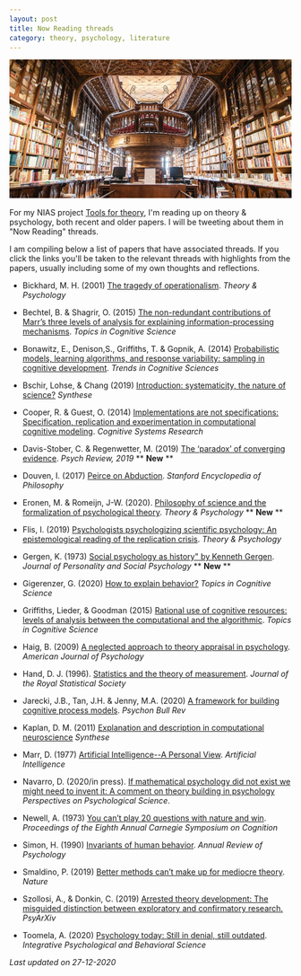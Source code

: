 ```yaml
---
layout: post
title: Now Reading threads
category: theory, psychology, literature
---
```


![library](/images/library.png "library")

For my NIAS project [Tools for theory](https://twitter.com/IrisVanRooij/status/1299791220194058240?s=20), I'm reading up on theory & psychology, both recent and older papers. I will be tweeting about them in "Now Reading" threads.

I am compiling below a list of papers that have associated threads. If you click the links you'll be taken to the relevant threads with highlights from the papers, usually including some of my own thoughts and reflections.

* Bickhard, M. H. (2001) [The tragedy of operationalism](https://twitter.com/IrisVanRooij/status/1200908263275020289?s=20). *Theory & Psychology*

* Bechtel, B. & Shagrir, O. (2015) [The non-redundant contributions of Marr’s three levels of analysis for explaining information-processing mechanisms](https://twitter.com/IrisVanRooij/status/1104741954410156032?s=20). *Topics in Cognitive Science*

* Bonawitz, E., Denison,S., Griffiths, T. & Gopnik, A. (2014) [Probabilistic models, learning algorithms, and response variability: sampling in cognitive development](https://twitter.com/IrisVanRooij/status/1209183216483078144?s=20). *Trends in Cognitive Sciences*

* Bschir, Lohse, & Chang (2019) [Introduction: systematicity, the nature of science?](https://twitter.com/IrisVanRooij/status/1117865305689272320?s=20) *Synthese*

* Cooper, R. & Guest, O. (2014) [Implementations are not specifications: Specification, replication and experimentation in computational cognitive modeling](https://twitter.com/IrisVanRooij/status/1223668740853837830?s=20). *Cognitive Systems Research*

* Davis-Stober, C. & Regenwetter, M. (2019) [The ‘paradox’ of converging evidence](https://twitter.com/IrisVanRooij/status/1330492416391073793?s=20). *Psych Review, 2019* ** **New** **

* Douven, I. (2017) [Peirce on Abduction](https://twitter.com/IrisVanRooij/status/1325560204101038081?s=20). *Stanford Encyclopedia of Philosophy*

* Eronen, M. & Romeijn, J-W. (2020). [Philosophy of science and the formalization of psychological theory](https://twitter.com/IrisVanRooij/status/1341815344571314176?s=20). *Theory & Psychology* ** **New** **

* Flis, I. (2019) [Psychologists psychologizing scientific psychology: An epistemological reading of the replication crisis](https://twitter.com/IrisVanRooij/status/1132313218007875586?s=20). *Theory & Psychology*

* Gergen, K. (1973) [Social psychology as history" by Kenneth Gergen](https://twitter.com/IrisVanRooij/status/1340402896383447041?s=20). *Journal of Personality and Social Psychology* ** **New** **

* Gigerenzer, G. (2020) [How to explain behavior?](https://twitter.com/IrisVanRooij/status/1195758273628196865?s=20) *Topics in Cognitive Science*

* Griffiths, Lieder, & Goodman (2015) [Rational use of cognitive resources: levels of analysis between the computational and the algorithmic](https://twitter.com/IrisVanRooij/status/1119322136005443585?s=20). *Topics in Cognitive Science*

* Haig, B. (2009) [A neglected approach to theory appraisal in psychology](https://twitter.com/IrisVanRooij/status/1322280548769943558?s=20). *American Journal of Psychology*

* Hand, D. J. (1996). [Statistics and the theory of measurement](https://twitter.com/IrisVanRooij/status/1307788254452822017?s=20). *Journal of the Royal Statistical Society*

* Jarecki, J.B., Tan, J.H. & Jenny, M.A. (2020) [A framework for building cognitive process models](https://twitter.com/IrisVanRooij/status/1296484013381689344?s=20). *Psychon Bull Rev*

* Kaplan, D. M. (2011) [Explanation and description in computational neuroscience](https://twitter.com/IrisVanRooij/status/1170800581537140738?s=20) *Synthese*

* Marr, D. (1977) [Artificial Intelligence--A Personal View](https://twitter.com/IrisVanRooij/status/964589565402075138?s=20). *Artificial Intelligence*

* Navarro, D. (2020/in press). [If mathematical psychology did not exist we might need to invent it: A comment on theory building in psychology](https://twitter.com/IrisVanRooij/status/1306677352617869315?s=20) *Perspectives on Psychological Science*.

* Newell, A. (1973) [You can’t play 20 questions with nature and win](https://twitter.com/IrisVanRooij/status/964963821860290564?s=20). *Proceedings of the Eighth Annual Carnegie Symposium on Cognition*

* Simon, H. (1990) [Invariants of human behavior](https://twitter.com/IrisVanRooij/status/1224096789202186241?s=20). *Annual Review of Psychology*

* Smaldino, P. (2019) [Better methods can’t make up for mediocre theory](https://twitter.com/IrisVanRooij/status/1192223451202949121?s=20). *Nature*

* Szollosi, A., & Donkin, C. (2019) [Arrested theory development: The misguided distinction between exploratory and confirmatory research.](https://twitter.com/IrisVanRooij/status/1175727856200101894?s=20) *PsyArXiv*

* Toomela, A. (2020) [Psychology today: Still in denial, still outdated](https://twitter.com/IrisVanRooij/status/1307394848052391937?s=20). *Integrative Psychological and Behavioral Science*

*Last updated on 27-12-2020*

<a href=''></a> <script type='text/javascript' src='https://www.freevisitorcounters.com/auth.php?id=ffbbfa98da26dd5367373b4d525961f859ebeefb'></script>
<script type="text/javascript" src="https://www.freevisitorcounters.com/en/home/counter/746882/t/4"></script>
